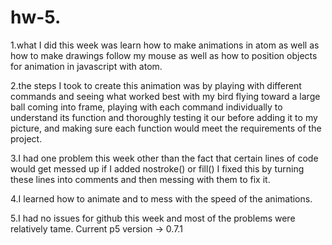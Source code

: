 # hw-5.
1.what I did this week was learn how to make animations in atom as well as how to make drawings follow my mouse as well as how to position objects for animation in javascript with atom.

2.the steps I took to create this animation was by playing with different commands and seeing what worked best with my bird flying toward a large ball coming into frame, playing with each command individually to understand its function and thoroughly testing it our before adding it to my picture, and making sure each function would meet the requirements of the project.

3.I had one problem this week other than the fact that certain lines of code would get messed up if I added nostroke() or fill() I fixed this by turning these lines into comments and then messing with them to fix it.

4.I learned how to animate and to mess with the speed of the animations.

5.I had no issues for github this week and most of the problems were relatively tame.
Current p5 version -> 0.7.1
